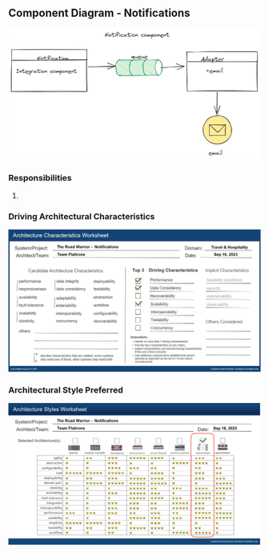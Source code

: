 ## Component Diagram - Notifications

![Image](../images/notifications/component-diagram.png)

### Responsibilities

1. 

### Driving Architectural Characteristics

![Image](../images/notifications/architecture-characteristics.jpg)

### Architectural Style Preferred

![Image](../images/notifications/architecture-styles.jpg)
